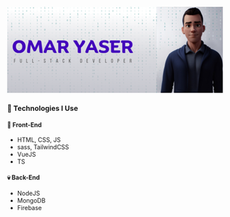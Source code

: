 ![Banner](OmarYaser.png)

### 🌟 Technologies I Use

#### 🤠 Front-End
- HTML, CSS, JS
- sass, TailwindCSS
- VueJS
- TS

#### 💀 Back-End
- NodeJS
- MongoDB
- Firebase